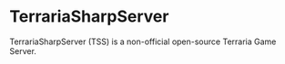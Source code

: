 # TerrariaSharpServer

TerrariaSharpServer (TSS) is a non-official open-source Terraria Game Server.
